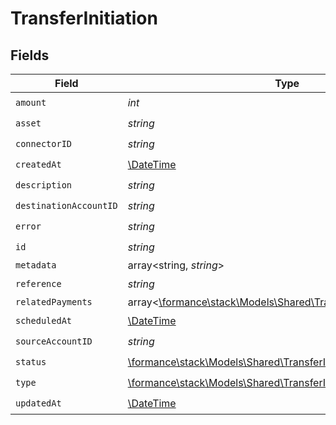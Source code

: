 # TransferInitiation


## Fields

| Field                                                                                                                | Type                                                                                                                 | Required                                                                                                             | Description                                                                                                          | Example                                                                                                              |
| -------------------------------------------------------------------------------------------------------------------- | -------------------------------------------------------------------------------------------------------------------- | -------------------------------------------------------------------------------------------------------------------- | -------------------------------------------------------------------------------------------------------------------- | -------------------------------------------------------------------------------------------------------------------- |
| `amount`                                                                                                             | *int*                                                                                                                | :heavy_check_mark:                                                                                                   | N/A                                                                                                                  |                                                                                                                      |
| `asset`                                                                                                              | *string*                                                                                                             | :heavy_check_mark:                                                                                                   | N/A                                                                                                                  | USD                                                                                                                  |
| `connectorID`                                                                                                        | *string*                                                                                                             | :heavy_check_mark:                                                                                                   | N/A                                                                                                                  |                                                                                                                      |
| `createdAt`                                                                                                          | [\DateTime](https://www.php.net/manual/en/class.datetime.php)                                                        | :heavy_check_mark:                                                                                                   | N/A                                                                                                                  |                                                                                                                      |
| `description`                                                                                                        | *string*                                                                                                             | :heavy_check_mark:                                                                                                   | N/A                                                                                                                  |                                                                                                                      |
| `destinationAccountID`                                                                                               | *string*                                                                                                             | :heavy_check_mark:                                                                                                   | N/A                                                                                                                  |                                                                                                                      |
| `error`                                                                                                              | *string*                                                                                                             | :heavy_check_mark:                                                                                                   | N/A                                                                                                                  |                                                                                                                      |
| `id`                                                                                                                 | *string*                                                                                                             | :heavy_check_mark:                                                                                                   | N/A                                                                                                                  | XXX                                                                                                                  |
| `metadata`                                                                                                           | array<string, *string*>                                                                                              | :heavy_minus_sign:                                                                                                   | N/A                                                                                                                  |                                                                                                                      |
| `reference`                                                                                                          | *string*                                                                                                             | :heavy_check_mark:                                                                                                   | N/A                                                                                                                  |                                                                                                                      |
| `relatedPayments`                                                                                                    | array<[\formance\stack\Models\Shared\TransferInitiationPayments](../../Models/Shared/TransferInitiationPayments.md)> | :heavy_minus_sign:                                                                                                   | N/A                                                                                                                  |                                                                                                                      |
| `scheduledAt`                                                                                                        | [\DateTime](https://www.php.net/manual/en/class.datetime.php)                                                        | :heavy_check_mark:                                                                                                   | N/A                                                                                                                  |                                                                                                                      |
| `sourceAccountID`                                                                                                    | *string*                                                                                                             | :heavy_check_mark:                                                                                                   | N/A                                                                                                                  |                                                                                                                      |
| `status`                                                                                                             | [\formance\stack\Models\Shared\TransferInitiationStatus](../../Models/Shared/TransferInitiationStatus.md)            | :heavy_check_mark:                                                                                                   | N/A                                                                                                                  |                                                                                                                      |
| `type`                                                                                                               | [\formance\stack\Models\Shared\TransferInitiationType](../../Models/Shared/TransferInitiationType.md)                | :heavy_check_mark:                                                                                                   | N/A                                                                                                                  |                                                                                                                      |
| `updatedAt`                                                                                                          | [\DateTime](https://www.php.net/manual/en/class.datetime.php)                                                        | :heavy_check_mark:                                                                                                   | N/A                                                                                                                  |                                                                                                                      |